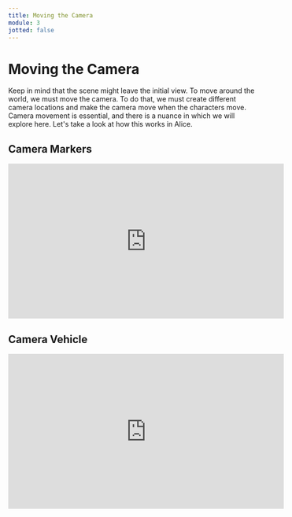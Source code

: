 ```yaml
---
title: Moving the Camera
module: 3
jotted: false
---
```


# Moving the Camera

Keep in mind that the scene might leave the initial view.  To move around the world, we must move the camera.  To do that, we must create different camera locations and make the camera move when the characters move.  Camera movement is essential, and there is a nuance in which we will explore here.  Let's take a look at how this works in Alice.

<!-- video here -->
## Camera Markers

<iframe width="560" height="315" src="https://umontana.zoom.us/recording/share/uzPXaLVLMvyHRHucoA5qokUdNURDBd7-DDGrk0iFiUawIumekTziMw" frameborder="0" allow="accelerometer; autoplay; encrypted-media; gyroscope; picture-in-picture" allowfullscreen></iframe>

## Camera Vehicle
<!-- camera vehicle -->
<iframe width="560" height="315" src="https://umontana.zoom.us/recording/share/HxtdxQO7cRlSb3yqD7ivZkmU82fOogvWZg2iLKAHTjCwIumekTziMw" frameborder="0" allow="accelerometer; autoplay; encrypted-media; gyroscope; picture-in-picture" allowfullscreen></iframe>